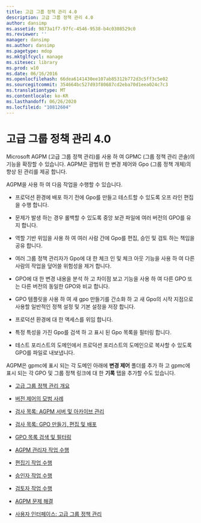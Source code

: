 ```yaml
---
title: 고급 그룹 정책 관리 4.0
description: 고급 그룹 정책 관리 4.0
author: dansimp
ms.assetid: 9873a1f7-97fc-4546-9538-b4c0308529c0
ms.reviewer: ''
manager: dansimp
ms.author: dansimp
ms.pagetype: mdop
ms.mktglfcycl: manage
ms.sitesec: library
ms.prod: w10
ms.date: 06/16/2016
ms.openlocfilehash: 66dea6141430ee107ab85312b772d3c5ff3c5e02
ms.sourcegitcommit: 354664bc527d93f80687cd2eba70d1eea024c7c3
ms.translationtype: MT
ms.contentlocale: ko-KR
ms.lasthandoff: 06/26/2020
ms.locfileid: "10812604"
---
```

# 고급 그룹 정책 관리 4.0


Microsoft AGPM (고급 그룹 정책 관리)를 사용 하 여 GPMC (그룹 정책 관리 콘솔)의 기능을 확장할 수 있습니다. AGPM은 광범위 한 변경 제어와 Gpo (그룹 정책 개체)의 향상 된 관리를 제공 합니다.

AGPM을 사용 하 여 다음 작업을 수행할 수 있습니다.

-   프로덕션 환경에 배포 하기 전에 Gpo를 만들고 테스트할 수 있도록 오프 라인 편집을 수행 합니다.

-   문제가 발생 하는 경우 롤백할 수 있도록 중앙 보관 파일에 여러 버전의 GPO를 유지 합니다.

-   역할 기반 위임을 사용 하 여 여러 사람 간에 Gpo를 편집, 승인 및 검토 하는 책임을 공유 합니다.

-   여러 그룹 정책 관리자가 Gpo에 대 한 체크 인 및 체크 아웃 기능을 사용 하 여 다른 사람의 작업을 덮어쓸 위험성을 제거 합니다.

-   GPO에 대 한 변경 내용을 분석 하 고 차이점 보고 기능을 사용 하 여 다른 GPO 또는 다른 버전의 동일한 GPO와 비교 합니다.

-   GPO 템플릿을 사용 하 여 새 gpo 만들기를 간소화 하 고 새 Gpo의 시작 지점으로 사용할 일반적인 정책 설정 및 기본 설정을 저장 합니다.

-   프로덕션 환경에 대 한 액세스를 위임 합니다.

-   특정 특성을 가진 Gpo를 검색 하 고 표시 된 Gpo 목록을 필터링 합니다.

-   테스트 포리스트의 도메인에서 프로덕션 포리스트의 도메인으로 복사할 수 있도록 GPO를 파일로 내보냅니다.

AGPM은 gpmc에 표시 되는 각 도메인 아래에 **변경 제어** 폴더를 추가 하 고 gpmc에 표시 되는 각 GPO 및 그룹 정책 링크에 대 한 **기록** 탭을 추가할 수도 있습니다.

-   [고급 그룹 정책 관리 개요](overview-of-advanced-group-policy-management-agpm40.md)

-   [버전 제어의 모범 사례](best-practices-for-version-control-agpm40.md)

-   [검사 목록: AGPM 서버 및 아카이브 관리](checklist-administer-the-agpm-server-and-archive-agpm40.md)

-   [검사 목록: GPO 만들기, 편집 및 배포](checklist-create-edit-and-deploy-a-gpo-agpm40.md)

-   [GPO 목록 검색 및 필터링](search-and-filter-the-list-of-gpos.md)

-   [AGPM 관리자 작업 수행](performing-agpm-administrator-tasks-agpm40.md)

-   [편집기 작업 수행](performing-editor-tasks-agpm40.md)

-   [승인자 작업 수행](performing-approver-tasks-agpm40.md)

-   [검토자 작업 수행](performing-reviewer-tasks-agpm40.md)

-   [AGPM 문제 해결](troubleshooting-agpm-agpm40.md)

-   [사용자 인터페이스: 고급 그룹 정책 관리](user-interface-advanced-group-policy-management-agpm40.md)

 

 






